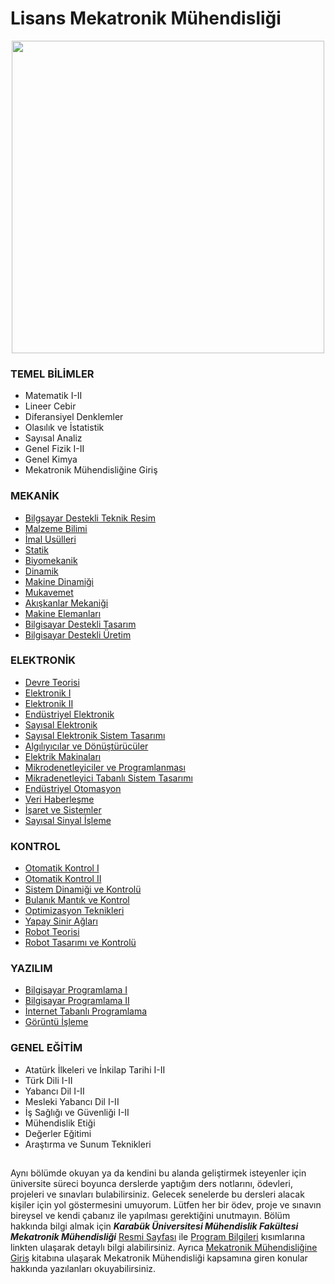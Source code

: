 # Lisans Mekatronik Mühendisliği

<p align="center">
  <img src="https://user-images.githubusercontent.com/64609951/196032304-f05d4fd2-64cf-4d79-88f0-598920cfa12b.png" width="500"> 
</p>

### TEMEL BİLİMLER
- Matematik I-II
- Lineer Cebir
- Diferansiyel Denklemler
- Olasılık ve İstatistik
- Sayısal Analiz
- Genel Fizik I-II
- Genel Kimya
- Mekatronik Mühendisliğine Giriş

### MEKANİK
- [Bilgsayar Destekli Teknik Resim](https://github.com/cengizhantopcu53/lisans_mekatronik_muhendisligi/tree/main/Bilgisayar%20Destekli%20Teknik%20Resim/%C3%96devler-2018)
- [Malzeme Bilimi](https://github.com/cengizhantopcu53/lisans_mekatronik_muhendisligi/tree/main/Malzeme%20Bilimi)
- [İmal Usülleri](https://github.com/cengizhantopcu53/lisans_mekatronik_muhendisligi/tree/main/%C4%B0mal%20Us%C3%BClleri)
- [Statik](https://github.com/cengizhantopcu53/lisans_mekatronik_muhendisligi/tree/main/Statik)
- [Biyomekanik](https://github.com/cengizhantopcu53/lisans_mekatronik_muhendisligi/tree/main/Biyomekanik)
- [Dinamik](https://github.com/cengizhantopcu53/lisans_mekatronik_muhendisligi/tree/main/Dinamik)
- [Makine Dinamiği](https://github.com/cengizhantopcu53/lisans_mekatronik_muhendisligi/tree/main/Makine%20Dinami%C4%9Fi)
- [Mukavemet](https://github.com/cengizhantopcu53/lisans_mekatronik_muhendisligi/tree/main/Mukavemet)
- [Akışkanlar Mekaniği](https://github.com/cengizhantopcu53/lisans_mekatronik_muhendisligi/tree/main/Ak%C4%B1%C5%9Fkanlar%20Mekani%C4%9Fi)
- [Makine Elemanları](https://github.com/cengizhantopcu53/lisans_mekatronik_muhendisligi/tree/main/Makine%20Elemanlar%C4%B1)
- [Bilgisayar Destekli Tasarım](https://github.com/cengizhantopcu53/lisans_mekatronik_muhendisligi/tree/main/Bilgisayar%20Destekli%20Tasar%C4%B1m/%C3%96devler-2019)
- [Bilgisayar Destekli Üretim](https://github.com/cengizhantopcu53/lisans_mekatronik_muhendisligi/tree/main/Bilgisayar%20Destekli%20%C3%9Cretim)

### ELEKTRONİK
- [Devre Teorisi](https://github.com/cengizhantopcu53/lisans_mekatronik_muhendisligi/tree/main/Devre%20Teorisi)
- [Elektronik I](https://github.com/cengizhantopcu53/lisans_mekatronik_muhendisligi/tree/main/Elektronik%20I)
- [Elektronik II](https://github.com/cengizhantopcu53/lisans_mekatronik_muhendisligi/tree/main/Elektronik%20II)
- [Endüstriyel Elektronik](https://github.com/cengizhantopcu53/lisans_mekatronik_muhendisligi/tree/main/End%C3%BCstriyel%20Elektronik)
- [Sayısal Elektronik](https://github.com/cengizhantopcu53/lisans_mekatronik_muhendisligi/tree/main/Say%C4%B1sal%20Elektronik)
- [Sayısal Elektronik Sistem Tasarımı](https://github.com/cengizhantopcu53/lisans_mekatronik_muhendisligi/tree/main/Say%C4%B1sal%20Elektronik%20Sistem%20Tasar%C4%B1m%C4%B1)
- [Algılıyıcılar ve Dönüştürücüler](https://github.com/cengizhantopcu53/lisans_mekatronik_muhendisligi/tree/main/Alg%C4%B1lay%C4%B1c%C4%B1lar%20ve%20D%C3%B6n%C3%BC%C5%9Ft%C3%BCr%C3%BCc%C3%BCler/S%C4%B1navlar)
- [Elektrik Makinaları](https://github.com/cengizhantopcu53/lisans_mekatronik_muhendisligi/tree/main/Elektrik%20Makinalar%C4%B1)
- [Mikrodenetleyiciler ve Programlanması](https://github.com/cengizhantopcu53/lisans_mekatronik_muhendisligi/tree/main/Mikrodenetleyiciler%20ve%20Programlanmas%C4%B1)
- [Mikradenetleyici Tabanlı Sistem Tasarımı](https://github.com/cengizhantopcu53/lisans_mekatronik_muhendisligi/tree/main/Mikrodenetleyici%20Tabanl%C4%B1%20Sistem%20Tasar%C4%B1m%C4%B1)
- [Endüstriyel Otomasyon](https://github.com/cengizhantopcu53/lisans_mekatronik_muhendisligi/tree/main/End%C3%BCstriyel%20Otomasyon)
- [Veri Haberleşme](https://github.com/cengizhantopcu53/lisans_mekatronik_muhendisligi/tree/main/Veri%20Haberle%C5%9Fme)
- [İşaret ve Sistemler](https://github.com/cengizhantopcu53/lisans_mekatronik_muhendisligi/tree/main/%C4%B0%C5%9Faret%20ve%20Sistemler)
- [Sayısal Sinyal İşleme](https://github.com/cengizhantopcu53/lisans_mekatronik_muhendisligi/tree/main/Say%C4%B1sal%20Sinyal%20%C4%B0%C5%9Fleme/Ders%20Notlar%C4%B1-2021)

### KONTROL
- [Otomatik Kontrol I](https://github.com/cengizhantopcu53/lisans_mekatronik_muhendisligi/tree/main/Otomatik%20Kontrol%20I)
- [Otomatik Kontrol II](https://github.com/cengizhantopcu53/lisans_mekatronik_muhendisligi/tree/main/Otomatik%20Kontrol%20II)
- [Sistem Dinamiği ve Kontrolü](https://github.com/cengizhantopcu53/lisans_mekatronik_muhendisligi/tree/main/Sistem%20Dinami%C4%9Fi%20ve%20Kontrol%C3%BC)
- [Bulanık Mantık ve Kontrol](https://github.com/cengizhantopcu53/lisans_mekatronik_muhendisligi/tree/main/Bulan%C4%B1k%20Mant%C4%B1k%20ve%20Kontrol)
- [Optimizasyon Teknikleri](https://github.com/cengizhantopcu53/lisans_mekatronik_muhendisligi/tree/main/Optimizasyon%20Teknikleri)
- [Yapay Sinir Ağları](https://github.com/cengizhantopcu53/lisans_mekatronik_muhendisligi/tree/main/Yapay%20Sinir%20A%C4%9Flar%C4%B1)
- [Robot Teorisi](https://github.com/cengizhantopcu53/lisans_mekatronik_muhendisligi/tree/main/Robot%20Teorisi)
- [Robot Tasarımı ve Kontrolü](https://github.com/cengizhantopcu53/lisans_mekatronik_muhendisligi/tree/main/Robot%20Tasar%C4%B1m%C4%B1%20ve%20Kontrol%C3%BC)

### YAZILIM
- [Bilgisayar Programlama I](https://github.com/cengizhantopcu53/lisans_mekatronik_muhendisligi/tree/main/Bilgisayar%20Programlama%20I)
- [Bilgisayar Programlama II](https://github.com/cengizhantopcu53/lisans_mekatronik_muhendisligi/tree/main/Bilgisayar%20Programlama%20II/Ders%20Notlar%C4%B1-2019)
- [İnternet Tabanlı Programlama](https://github.com/cengizhantopcu53/lisans_mekatronik_muhendisligi/tree/main/%C4%B0nternet%20Tabanl%C4%B1%20Programlama)
- [Görüntü İşleme](https://github.com/cengizhantopcu53/lisans_mekatronik_muhendisligi/tree/main/G%C3%B6r%C3%BCnt%C3%BC%20%C4%B0%C5%9Fleme)

### GENEL EĞİTİM
- Atatürk İlkeleri ve İnkilap Tarihi I-II
- Türk Dili I-II
- Yabancı Dil I-II
- Mesleki Yabancı Dil I-II
- İş Sağlığı ve Güvenliği I-II
- Mühendislik Etiği
- Değerler Eğitimi
- Araştırma ve Sunum Teknikleri

##
Aynı bölümde okuyan ya da kendini bu alanda geliştirmek isteyenler için üniversite süreci boyunca derslerde yaptığım ders notlarını, ödevleri, projeleri ve sınavları bulabilirsiniz. Gelecek senelerde bu dersleri alacak kişiler için yol göstermesini umuyorum. Lütfen her bir ödev, proje ve sınavın bireysel ve kendi çabanız ile yapılması gerektiğini unutmayın. Bölüm hakkında bilgi almak için ***Karabük Üniversitesi Mühendislik Fakültesi Mekatronik Mühendisliği*** [Resmi Sayfası](https://muh.karabuk.edu.tr/mekatronik) ile [Program Bilgileri](https://obs.karabuk.edu.tr/oibs/bologna/index.aspx?lang=tr&curOp=showPac&curUnit=0200&curSunit=305) kısımlarına linkten ulaşarak detaylı bilgi alabilirsiniz. Ayrıca [Mekatronik Mühendisliğine Giriş](http://www.papatya.gen.tr/mekatronik_Muhendisligine_Giris.htm) kitabına ulaşarak Mekatronik Mühendisliği kapsamına giren konular hakkında yazılanları okuyabilirsiniz.
##
